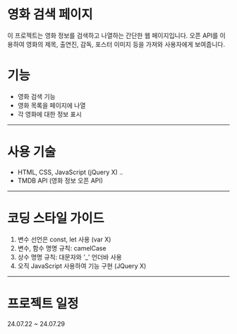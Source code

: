 # 영화 검색 페이지
이 프로젝트는 영화 정보를 검색하고 나열하는 간단한 웹 페이지입니다. 오픈 API를 이용하여 영화의 제목, 출연진, 감독, 포스터 이미지 등을 가져와 사용자에게 보여줍니다.

# 기능
- 영화 검색 기능
- 영화 목록을 페이지에 나열
- 각 영화에 대한 정보 표시 
---


# 사용 기술
- HTML, CSS, JavaScript (jQuery X) .. 
- TMDB API (영화 정보 오픈 API)
---

# 코딩 스타일 가이드
1. 변수 선언은 const, let 사용 (var X)
2. 변수, 함수 명명 규칙: camelCase
3. 상수 명명 규칙: 대문자와 '_' 언더바 사용
4. 오직 JavaScript 사용하여 기능 구현 (JQuery X)
---

# 프로젝트 일정
24.07.22 ~ 24.07.29

